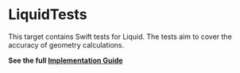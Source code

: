 #  LiquidTests
This target contains Swift tests for Liquid. The tests aim to cover the accuracy of geometry calculations.

**See the full [Implementation Guide](https://github.com/maustinstar/liquid/blob/master/Docs/Liquid%20Implementation%20Guide.md)**
